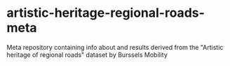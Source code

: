 # artistic-heritage-regional-roads-meta
Meta repository containing info about and results derived from the "Artistic heritage of regional roads" dataset by Burssels Mobility
